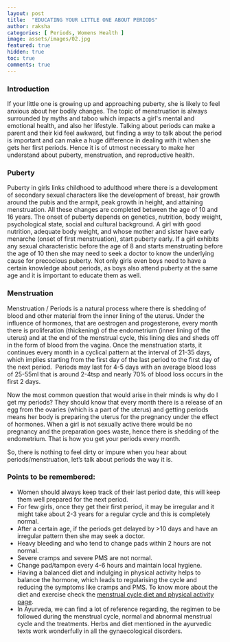 ```yaml
---
layout: post
title:  "EDUCATING YOUR LITTLE ONE ABOUT PERIODS"
author: raksha
categories: [ Periods, Womens Health ]
image: assets/images/02.jpg
featured: true
hidden: true
toc: true
comments: true
---
```

### Introduction 
If your little one is growing up and approaching puberty, she is likely to feel anxious about her bodily changes. The topic of menstruation is always surrounded by myths and taboo which impacts a girl's mental and emotional health, and also her lifestyle. Talking about periods can make a parent and their kid feel awkward, but finding a way to talk about the period is important and can make a huge difference in dealing with it when she gets her first periods. Hence it is of utmost necessary to make her understand about puberty, menstruation, and reproductive health.

### Puberty
Puberty in girls links childhood to adulthood where there is a development of secondary sexual characters like the development of breast, hair growth around the pubis and the armpit, peak growth in height, and attaining menstruation. All these changes are completed between the age of 10 and 16 years. The onset of puberty depends on genetics, nutrition, body weight, psychological state, social and cultural background. A girl with good nutrition, adequate body weight, and whose mother and sister have early menarche (onset of first menstruation), start puberty early. If a girl exhibits any sexual characteristic before the age of 8 and starts menstruating before the age of 10 then she may need to seek a doctor to know the underlying cause for precocious puberty. Not only girls even boys need to have a certain knowledge about periods, as boys also attend puberty at the same age and it is important to educate them as well.

### Menstruation
Menstruation / Periods is a natural process where there is shedding of blood and other material from the inner lining of the uterus. Under the influence of hormones, that are oestrogen and progesterone, every month there is proliferation (thickening) of the endometrium (inner lining of the uterus) and at the end of the menstrual cycle, this lining dies and sheds off in the form of blood from the vagina. Once the menstruation starts, it continues every month in a cyclical pattern at the interval of 21-35 days, which implies starting from the first day of the last period to the first day of the next period.  Periods may last for 4-5 days with an average blood loss of 25-55ml that is around 2-4tsp and nearly 70% of blood loss occurs in the first 2 days.

Now the most common question that would arise in their minds is why do I get my periods? They should know that every month there is a release of an egg from the ovaries (which is a part of the uterus) and getting periods means her body is preparing the uterus for the pregnancy under the effect of hormones. When a girl is not sexually active there would be no pregnancy and the preparation goes waste, hence there is shedding of the endometrium. That is how you get your periods every month.

So, there is nothing to feel dirty or impure when you hear about periods/menstruation, let’s talk about periods the way it is.

### Points to be remembered:
+ Women should always keep track of their last period date, this will keep them well prepared for the next period. 
+ For few girls, once they get their first period, it may be irregular and it might take about 2-3 years for a regular cycle and this is completely normal. 
+ After a certain age, if the periods get delayed by >10 days and have an irregular pattern then she may seek a doctor.
+ Heavy bleeding and who tend to change pads within 2 hours are not normal.
+ Severe cramps and severe PMS are not normal.
+ Change pad/tampon every 4-6 hours and maintain local hygiene. 
+ Having a balanced diet and indulging in physical activity helps to balance the hormone, which leads to regularising the cycle and reducing the symptoms like cramps and PMS. To know more about the diet and exercise check the [menstrual cycle diet and physical activity page](/what-to-eat-and-what-to-avoid-during-menstrual-cycle). 
+ In Ayurveda, we can find a lot of reference regarding, the regimen to be followed during the menstrual cycle, normal and abnormal menstrual cycle and the treatments. Herbs and diet mentioned in the ayurvedic texts work wonderfully in all the gynaecological disorders. 
